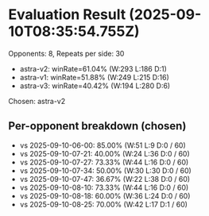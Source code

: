 # Evaluation Result (2025-09-10T08:35:54.755Z)

Opponents: 8, Repeats per side: 30

- astra-v2: winRate=61.04% (W:293 L:186 D:1)
- astra-v1: winRate=51.88% (W:249 L:215 D:16)
- astra-v3: winRate=40.42% (W:194 L:280 D:6)

Chosen: astra-v2

## Per-opponent breakdown (chosen)
- vs 2025-09-10-06-00: 85.00% (W:51 L:9 D:0 / 60)
- vs 2025-09-10-07-21: 40.00% (W:24 L:36 D:0 / 60)
- vs 2025-09-10-07-27: 73.33% (W:44 L:16 D:0 / 60)
- vs 2025-09-10-07-34: 50.00% (W:30 L:30 D:0 / 60)
- vs 2025-09-10-07-47: 36.67% (W:22 L:38 D:0 / 60)
- vs 2025-09-10-08-10: 73.33% (W:44 L:16 D:0 / 60)
- vs 2025-09-10-08-18: 60.00% (W:36 L:24 D:0 / 60)
- vs 2025-09-10-08-25: 70.00% (W:42 L:17 D:1 / 60)